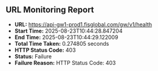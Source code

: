 ## URL Monitoring Report

- **URL:** https://api-gw1-prod1.fisglobal.com/gw/v1/health
- **Start Time:** 2025-08-23T10:44:28.847204
- **End Time:** 2025-08-23T10:44:29.122009
- **Total Time Taken:** 0.274805 seconds
- **HTTP Status Code:** 403
- **Status:** Failure
- **Failure Reason:** HTTP Status Code: 403
